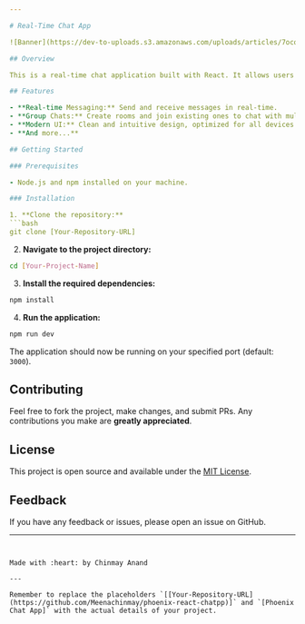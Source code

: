 ```yaml
---

# Real-Time Chat App

![Banner](https://dev-to-uploads.s3.amazonaws.com/uploads/articles/7ocqbjguncm8wl2k98ma.png)

## Overview

This is a real-time chat application built with React. It allows users to join rooms and communicate in real-time, providing an interactive and seamless chatting experience.

## Features

- **Real-time Messaging:** Send and receive messages in real-time.
- **Group Chats:** Create rooms and join existing ones to chat with multiple users.
- **Modern UI:** Clean and intuitive design, optimized for all devices.
- **And more...**

## Getting Started

### Prerequisites

- Node.js and npm installed on your machine.

### Installation

1. **Clone the repository:**
```bash
git clone [Your-Repository-URL]
```

2. **Navigate to the project directory:**
```bash
cd [Your-Project-Name]
```

3. **Install the required dependencies:**
```bash
npm install
```

4. **Run the application:**
```bash
npm run dev
```

The application should now be running on your specified port (default: `3000`).

## Contributing

Feel free to fork the project, make changes, and submit PRs. Any contributions you make are **greatly appreciated**.

## License

This project is open source and available under the [MIT License](LICENSE).

## Feedback

If you have any feedback or issues, please open an issue on GitHub.

---
```


Made with :heart: by Chinmay Anand

---

Remember to replace the placeholders `[[Your-Repository-URL](https://github.com/Meenachinmay/phoenix-react-chatpp)]` and `[Phoenix Chat App]` with the actual details of your project.
